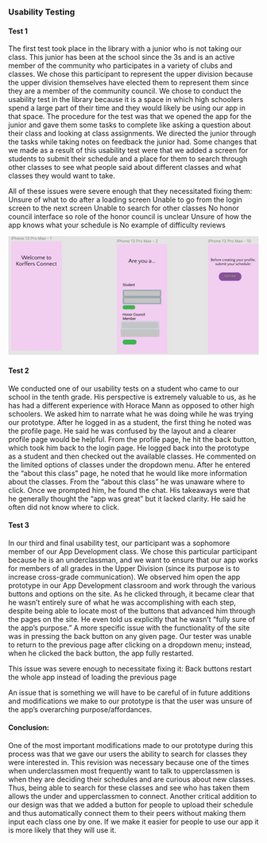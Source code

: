 ### Usability Testing

#### Test 1
The first test took place in the library with a junior who is not taking our class. This junior has been at the school since the 3s and is an active member of the community who participates in a variety of clubs and classes. We chose this participant to represent the upper division because the upper division themselves have elected them to represent them since they are a member of the community council. We chose to conduct the usability test in the library because it is a space in which high schoolers spend a large part of their time and they would likely be using our app in that space. The procedure for the test was that we opened the app for the junior and gave them some tasks to complete like asking a question about their class and looking at class assignments. We directed the junior through the tasks while taking notes on feedback the junior had. Some changes that we made as a result of this usability test were that we added a screen for students to submit their schedule and a place for them to search through other classes to see what people said about different classes and what classes they would want to take.

All of these issues were severe enough that they necessitated fixing them:
Unsure of what to do after a loading screen
Unable to go from the login screen to the next screen
Unable to search for other classes
No honor council interface so role of the honor council is unclear
Unsure of how the app knows what your schedule is
No example of difficulty reviews

![](../upload.jpg)


#### Test 2
We conducted one of our usability tests on a student who came to our school in the tenth grade. His perspective is extremely valuable to us, as he has had a different experience with Horace Mann as opposed to other high schoolers. We asked him to narrate what he was doing while he was trying our prototype. After he logged in as a student, the first thing he noted was the profile page. He said he was confused by the layout and a clearer profile page would be helpful. From the profile page, he hit the back button, which took him back to the login page. He logged back into the prototype as a student and then checked out the available classes. He commented on the limited options of classes under the dropdown menu. After he entered the “about this class” page, he noted that he would like more information about the classes. From the “about this class” he was unaware where to click. Once we prompted him, he found the chat. His takeaways were that he generally thought the “app was great” but it lacked clarity. He said he often did not know where to click. 

#### Test 3
In our third and final usability test, our participant was a sophomore member of our App Development class. We chose this particular participant because he is an underclassman, and we want to ensure that our app works for members of all grades in the Upper Division (since its purpose is to increase cross-grade communication). We observed him open the app prototype in our App Development classroom and work through the various buttons and options on the site. As he clicked through, it became clear that he wasn’t entirely sure of what he was accomplishing with each step, despite being able to locate most of the buttons that advanced him through the pages on the site. He even told us explicitly that he wasn’t “fully sure of the app’s purpose.” A more specific issue with the functionality of the site was in pressing the back button on any given page. Our tester was unable to return to the previous page after clicking on a dropdown menu; instead, when he clicked the back button, the app fully restarted.

This issue was severe enough to necessitate fixing it:
Back buttons restart the whole app instead of loading the previous page

An issue that is something we will have to be careful of in future additions and modifications we make to our prototype is that the user was unsure of the app’s overarching purpose/affordances.

#### Conclusion:
One of the most important modifications made to our prototype during this process was that we gave our users the ability to search for classes they were interested in. This revision was necessary because one of the times when underclassmen most frequently want to talk to upperclassmen is when they are deciding their schedules and are curious about new classes. Thus, being able to search for these classes and see who has taken them allows the under and upperclassmen to connect. Another critical addition to our design was that we added a button for people to upload their schedule and thus automatically connect them to their peers without making them input each class one by one. If we make it easier for people to use our app it is more likely that they will use it. 

